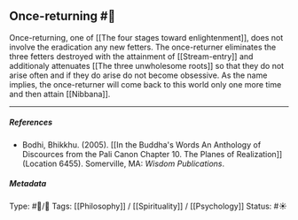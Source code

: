 ## Once-returning  #🧠 

Once-returning, one of [[The four stages toward enlightenment]], does not involve the eradication any new fetters. The once-returner eliminates the three fetters destroyed with the attainment of [[Stream-entry]] and additionaly attenuates [[The three unwholesome roots]] so that they do not arise often and if they do arise do not become obsessive. As the name implies, the once-returner will come back to this world only one more time and then attain [[Nibbana]].

___

##### References

- Bodhi, Bhikkhu. (2005). [[In the Buddha's Words An Anthology of Discources from the Pali Canon Chapter 10. The Planes of Realization]]  (Location 6455). Somerville, MA: _Wisdom Publications_.

##### Metadata

Type: #🔵/🔵 
Tags: [[Philosophy]] / [[Spirituality]] / [[Psychology]] 
Status: #☀️ 